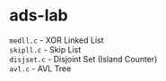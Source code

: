 # ads-lab

`medll.c` - XOR Linked List<br>
`skipll.c` - Skip List<br>
`disjset.c` - Disjoint Set (Island Counter)<br>
`avl.c` - AVL Tree<br>
